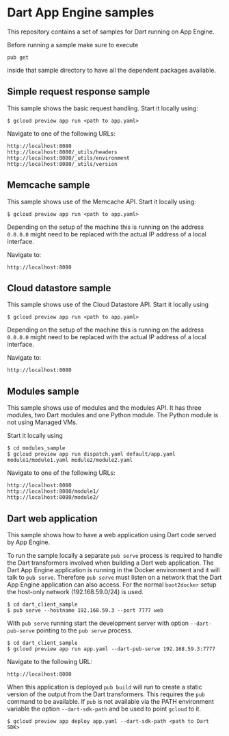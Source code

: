 Dart App Engine samples
=======================

This repository contains a set of samples for Dart running on App Engine.

Before running a sample make sure to execute

    pub get

inside that sample directory to have all the dependent packages available.

Simple request response sample
------------------------------
This sample shows the basic request handling. Start it locally using:

    $ gcloud preview app run <path to app.yaml>

Navigate to one of the following URLs:

    http://localhost:8080
    http://localhost:8080/_utils/headers
    http://localhost:8080/_utils/environment
    http://localhost:8080/_utils/version

Memcache sample
---------------
This sample shows use of the Memcache API. Start it locally using:

    $ gcloud preview app run <path to app.yaml>

Depending on the setup of the machine this is running on the address `0.0.0.0`
might need to be replaced with the actual IP address of a local interface. 

Navigate to:

    http://localhost:8080

Cloud datastore sample
----------------------
This sample shows use of the Cloud Datastore API. Start it locally using

    $ gcloud preview app run <path to app.yaml>

Depending on the setup of the machine this is running on the address `0.0.0.0`
might need to be replaced with the actual IP address of a local interface. 

Navigate to:

    http://localhost:8080

Modules sample
--------------
This sample shows use of modules and the modules API. It has three modules,
two Dart modules and one Python module. The Python module is not using Managed
VMs.

Start it locally using

    $ cd modules_sample
    $ gcloud preview app run dispatch.yaml default/app.yaml module1/module1.yaml module2/module2.yaml

Navigate to one of the following URLs:

    http://localhost:8080
    http://localhost:8080/module1/
    http://localhost:8080/module2/

Dart web application
--------------------
This sample shows how to have a web application using Dart code served
by App Engine.

To run the sample locally a separate `pub serve` process is required to
handle the Dart transformers involved when building a Dart web application.
The Dart App Engine application is running in the Docker environment and it
will talk to `pub serve`. Therefore `pub serve` must listen on a network that
the Dart App Engine application can also access. For the normal `boot2docker`
setup the host-only network (192.168.59.0/24) is used.

    $ cd dart_client_sample
    $ pub serve --hostname 192.168.59.3 --port 7777 web

With `pub serve` running start the development server with option
`--dart-pub-serve` pointing to the `pub serve` process.

    $ cd dart_client_sample
    $ gcloud preview app run app.yaml --dart-pub-serve 192.168.59.3:7777

Navigate to the following URL:

    http://localhost:8080

When this application is deployed `pub build` will run to create a static
version of the output from the Dart transformers. This requires the `pub`
command to be available. If `pub` is not available via the PATH environment
variable the option `--dart-sdk-path` and be used to point `gcloud` to it.

    $ gcloud preview app deploy app.yaml --dart-sdk-path <path to Dart SDK>
